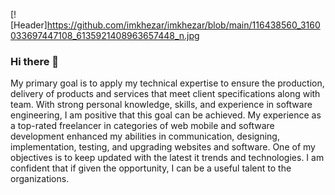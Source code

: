 [![Header]https://github.com/imkhezar/imkhezar/blob/main/116438560_3160033697447108_6135921408963657448_n.jpg

### Hi there 👋
My primary goal is to apply my technical expertise to ensure the production, delivery of products and services that meet client specifications along with team. With strong personal knowledge, skills, and experience in software engineering, I am positive that this goal can be achieved. My experience as a top-rated freelancer in categories of web mobile and software development enhanced my abilities in communication, designing, implementation, testing, and upgrading websites and software. One of my objectives is to keep updated with the latest it trends and technologies. I am confident that if given the opportunity, I can be a useful talent to the organizations.

<!--
**imkhezar/imkhezar** is a ✨ _special_ ✨ repository because its `README.md` (this file) appears on your GitHub profile.

Here are some ideas to get you started:

- 🔭 I’m currently working on ...
- 🌱 I’m currently learning ...
- 👯 I’m looking to collaborate on ...
- 🤔 I’m looking for help with ...
- 💬 Ask me about ...
- 📫 How to reach me: ...
- 😄 Pronouns: ...
- ⚡ Fun fact: ...
-->
